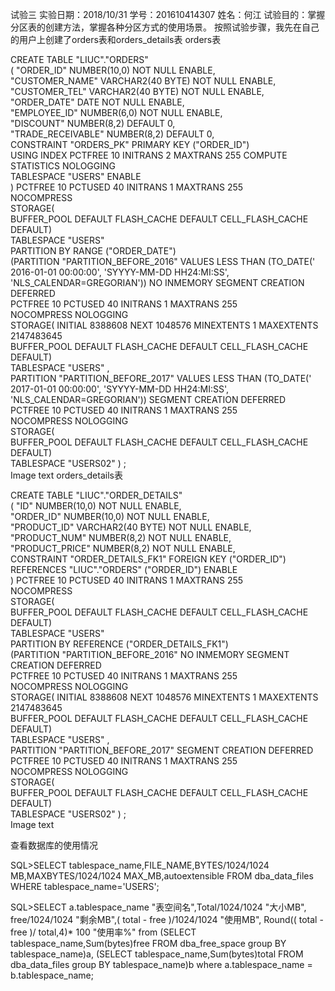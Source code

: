 试验三
实验日期：2018/10/31
学号：201610414307
姓名：何江
试验目的：掌握分区表的创建方法，掌握各种分区方式的使用场景。
按照试验步骤，我先在自己的用户上创建了orders表和orders_details表
orders表

  CREATE TABLE "LIUC"."ORDERS"   
   (	"ORDER_ID" NUMBER(10,0) NOT NULL ENABLE,   
	"CUSTOMER_NAME" VARCHAR2(40 BYTE) NOT NULL ENABLE,   
	"CUSTOMER_TEL" VARCHAR2(40 BYTE) NOT NULL ENABLE,   
	"ORDER_DATE" DATE NOT NULL ENABLE,   
	"EMPLOYEE_ID" NUMBER(6,0) NOT NULL ENABLE,   
	"DISCOUNT" NUMBER(8,2) DEFAULT 0,   
	"TRADE_RECEIVABLE" NUMBER(8,2) DEFAULT 0,   
	 CONSTRAINT "ORDERS_PK" PRIMARY KEY ("ORDER_ID")  
  USING INDEX PCTFREE 10 INITRANS 2 MAXTRANS 255 COMPUTE STATISTICS NOLOGGING   
  TABLESPACE "USERS"  ENABLE  
   ) PCTFREE 10 PCTUSED 40 INITRANS 1 MAXTRANS 255   
 NOCOMPRESS   
  STORAGE(  
  BUFFER_POOL DEFAULT FLASH_CACHE DEFAULT CELL_FLASH_CACHE DEFAULT)  
  TABLESPACE "USERS"   
  PARTITION BY RANGE ("ORDER_DATE")   
 (PARTITION "PARTITION_BEFORE_2016"  VALUES LESS THAN (TO_DATE(' 2016-01-01 00:00:00', 'SYYYY-MM-DD HH24:MI:SS', 'NLS_CALENDAR=GREGORIAN'))   NO INMEMORY SEGMENT CREATION DEFERRED   
  PCTFREE 10 PCTUSED 40 INITRANS 1 MAXTRANS 255   
 NOCOMPRESS NOLOGGING   
  STORAGE( INITIAL 8388608 NEXT 1048576 MINEXTENTS 1 MAXEXTENTS 2147483645  
  BUFFER_POOL DEFAULT FLASH_CACHE DEFAULT CELL_FLASH_CACHE DEFAULT)  
  TABLESPACE "USERS" ,   
 PARTITION "PARTITION_BEFORE_2017"  VALUES LESS THAN (TO_DATE(' 2017-01-01 00:00:00', 'SYYYY-MM-DD HH24:MI:SS', 'NLS_CALENDAR=GREGORIAN')) SEGMENT CREATION DEFERRED   
  PCTFREE 10 PCTUSED 40 INITRANS 1 MAXTRANS 255   
 NOCOMPRESS NOLOGGING   
  STORAGE(  
  BUFFER_POOL DEFAULT FLASH_CACHE DEFAULT CELL_FLASH_CACHE DEFAULT)  
  TABLESPACE "USERS02" ) ;    
Image text
orders_details表

  CREATE TABLE "LIUC"."ORDER_DETAILS"   
   (	"ID" NUMBER(10,0) NOT NULL ENABLE,   
	"ORDER_ID" NUMBER(10,0) NOT NULL ENABLE,   
	"PRODUCT_ID" VARCHAR2(40 BYTE) NOT NULL ENABLE,   
	"PRODUCT_NUM" NUMBER(8,2) NOT NULL ENABLE,   
	"PRODUCT_PRICE" NUMBER(8,2) NOT NULL ENABLE,   
	 CONSTRAINT "ORDER_DETAILS_FK1" FOREIGN KEY ("ORDER_ID")  
	  REFERENCES "LIUC"."ORDERS" ("ORDER_ID") ENABLE  
   ) PCTFREE 10 PCTUSED 40 INITRANS 1 MAXTRANS 255   
 NOCOMPRESS   
  STORAGE(  
  BUFFER_POOL DEFAULT FLASH_CACHE DEFAULT CELL_FLASH_CACHE DEFAULT)  
  TABLESPACE "USERS"   
  PARTITION BY REFERENCE ("ORDER_DETAILS_FK1")   
 (PARTITION "PARTITION_BEFORE_2016"   NO INMEMORY SEGMENT CREATION DEFERRED   
  PCTFREE 10 PCTUSED 40 INITRANS 1 MAXTRANS 255   
 NOCOMPRESS NOLOGGING   
  STORAGE( INITIAL 8388608 NEXT 1048576 MINEXTENTS 1 MAXEXTENTS 2147483645  
  BUFFER_POOL DEFAULT FLASH_CACHE DEFAULT CELL_FLASH_CACHE DEFAULT)  
  TABLESPACE "USERS" ,   
 PARTITION "PARTITION_BEFORE_2017" SEGMENT CREATION DEFERRED   
  PCTFREE 10 PCTUSED 40 INITRANS 1 MAXTRANS 255   
 NOCOMPRESS NOLOGGING   
  STORAGE(  
  BUFFER_POOL DEFAULT FLASH_CACHE DEFAULT CELL_FLASH_CACHE DEFAULT)   
  TABLESPACE "USERS02" ) ;  
Image text

查看数据库的使用情况

SQL>SELECT tablespace_name,FILE_NAME,BYTES/1024/1024 MB,MAXBYTES/1024/1024 MAX_MB,autoextensible FROM dba_data_files  WHERE  tablespace_name='USERS';

SQL>SELECT a.tablespace_name "表空间名",Total/1024/1024 "大小MB",
free/1024/1024 "剩余MB",( total - free )/1024/1024 "使用MB",
Round(( total - free )/ total,4)* 100 "使用率%"
from (SELECT tablespace_name,Sum(bytes)free
      FROM   dba_free_space group  BY tablespace_name)a,
     (SELECT tablespace_name,Sum(bytes)total FROM dba_data_files
      group  BY tablespace_name)b
where  a.tablespace_name = b.tablespace_name;
